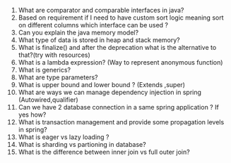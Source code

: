 1. What are comparator and comparable interfaces in java?
2.  Based on requirement if I need to have custom sort logic meaning sort on different columns which interface can be used ?
3. Can you explain the java memory model?
4. What type of data is stored in heap and stack memory?
5. What is finalize() and after the deprecation what is the alternative to that?(try with resources)
6. What is a lambda expression? (Way to represent anonymous function)
7. What is generics?
8. What are type parameters?
9. What is upper bound and lower bound ? (Extends ,super)
10. What are ways we can manage dependency injection in spring (Autowired,qualifier)
11. Can we have 2 database connection in a same spring application ? If yes how?
12. What is transaction management and provide some propagation levels in spring?
13. What is eager vs lazy loading ?
14. What is  sharding vs partioning in database?
15. What is the difference between inner join vs full outer join?